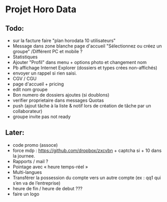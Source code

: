 # Projet Horo Data


## Todo:
* sur la facture faire "plan horodata 10 utilisateurs"
* Message dans zone blanche page d'accueil "Sélectionnez ou créez un groupe" /Différent PC et mobile ?
* Statistiques
* Ajouter "Profil" dans menu + options photo et changement nom
* Pb affichage Internet Explorer (dossiers et types crées non-affichés)
* envoyer un rappel si rien saisi.
* CGV / CGU
* page d'accueil + pricing
* edit nom groupe
* Bon numero de dossiers ajoutes (si doublons)
* verifier proprietaire dans messages Quotas
* push (ajout tâche à la liste & notif lors de création de tâche par un collaborateur)
* groupe invite pas not ready

## Later:
* code promo (assoce)
* force mdp : https://github.com/dropbox/zxcvbn + captcha si + 10 dans la journee.
* Rapports / mail ?
* Pointage avec « heure temps-réel »
* Multi-langues
* Transférer la possession du compte vers un autre compte (ex : qq1 qui s’en va de l’entreprise)
* heure de fin / heure de debut ???
* faire un logo
